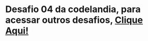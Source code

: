 # Desafio 04 da codelandia, para acessar outros desafios, <a href="https://www.figma.com/file/2Fx36AQFjbzEFlkjZ8gUWM/Desafios---Codelândia-(Copy)?type=design&node-id=4261-2&mode=design&t=Tpaeoh5Dyt813wfu-0">Clique Aqui!</a>
